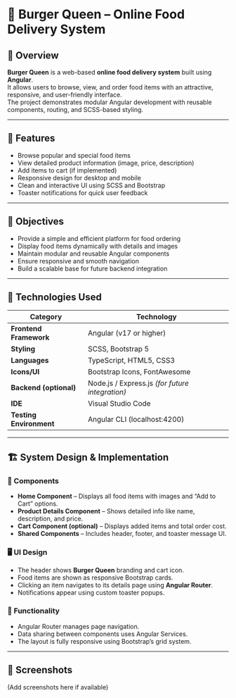 # 🍔 Burger Queen – Online Food Delivery System

## 📖 Overview
**Burger Queen** is a web-based **online food delivery system** built using **Angular**.  
It allows users to browse, view, and order food items with an attractive, responsive, and user-friendly interface.  
The project demonstrates modular Angular development with reusable components, routing, and SCSS-based styling.

---

## 🚀 Features
- Browse popular and special food items  
- View detailed product information (image, price, description)  
- Add items to cart (if implemented)  
- Responsive design for desktop and mobile  
- Clean and interactive UI using SCSS and Bootstrap  
- Toaster notifications for quick user feedback  

---

## 🎯 Objectives
- Provide a simple and efficient platform for food ordering  
- Display food items dynamically with details and images  
- Maintain modular and reusable Angular components  
- Ensure responsive and smooth navigation  
- Build a scalable base for future backend integration  

---

## 🧰 Technologies Used
| Category | Technology |
|-----------|-------------|
| **Frontend Framework** | Angular (v17 or higher) |
| **Styling** | SCSS, Bootstrap 5 |
| **Languages** | TypeScript, HTML5, CSS3 |
| **Icons/UI** | Bootstrap Icons, FontAwesome |
| **Backend (optional)** | Node.js / Express.js *(for future integration)* |
| **IDE** | Visual Studio Code |
| **Testing Environment** | Angular CLI (localhost:4200) |

---

## 🏗️ System Design & Implementation

### 🧩 Components
- **Home Component** – Displays all food items with images and “Add to Cart” options.  
- **Product Details Component** – Shows detailed info like name, description, and price.  
- **Cart Component (optional)** – Displays added items and total order cost.  
- **Shared Components** – Includes header, footer, and toaster message UI.

### 🖥️ UI Design
- The header shows **Burger Queen** branding and cart icon.  
- Food items are shown as responsive Bootstrap cards.  
- Clicking an item navigates to its details page using **Angular Router**.  
- Notifications appear using custom toaster popups.

### 🔧 Functionality
- Angular Router manages page navigation.  
- Data sharing between components uses Angular Services.  
- The layout is fully responsive using Bootstrap’s grid system.

---

## 📸 Screenshots
(Add screenshots here if available)
